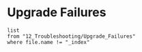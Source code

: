 # Upgrade Failures

```dataview
list
from "12_Troubleshooting/Upgrade_Failures"
where file.name != "_index"
```
